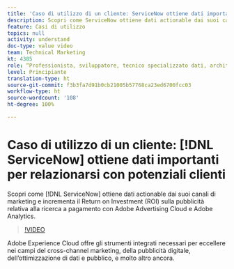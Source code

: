 ```yaml
---
title: 'Caso di utilizzo di un cliente: ServiceNow ottiene dati importanti per relazionarsi con potenziali clienti'
description: Scopri come ServiceNow ottiene dati actionable dai suoi canali di marketing e incrementa il Return on Investment (ROI) sugli annunci di ricerca a pagamento con Adobe Advertising Cloud e Adobe Analytics.
feature: Casi di utilizzo
topics: null
activity: understand
doc-type: value video
team: Technical Marketing
kt: 4385
role: “Professionista, sviluppatore, tecnico specializzato dati, architetto, architetto dati, amministratore, responsabile”
level: Principiante
translation-type: ht
source-git-commit: f3b3fa7d91b0cb21005b57768ca23ed6700fcc03
workflow-type: ht
source-wordcount: '108'
ht-degree: 100%

---
```



# Caso di utilizzo di un cliente: [!DNL ServiceNow] ottiene dati importanti per relazionarsi con potenziali clienti

Scopri come [!DNL ServiceNow] ottiene dati actionable dai suoi canali di marketing e incrementa il Return on Investment (ROI) sulla pubblicità relativa alla ricerca a pagamento con Adobe Advertising Cloud e Adobe Analytics.

>[!VIDEO](https://video.tv.adobe.com/v/31504/?quality=12)

Adobe Experience Cloud offre gli strumenti integrati necessari per eccellere nei campi del cross-channel marketing, della pubblicità digitale, dell’ottimizzazione di dati e pubblico, e molto altro ancora.
